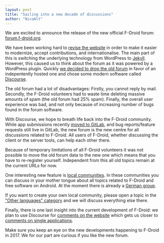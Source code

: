 ```yaml
---
layout: post
title: "Sailing into a new decade of discussions"
author: "NicoAlt"
---
```


We are excited to announce the release of the new official F-Droid forum:
[forum.f-droid.org](https://forum.f-droid.org).

We have been working hard to [revise the website](https://gitlab.com/groups/fdroid/milestones/launch?title=Launch)
in order to make it easier to modernize, accept contributions, and internationalise.
The main part of this is switching the underlying technology from WordPress to [Jekyll](https://jekyllrb.com/).
However, this caused us to think about the forum as it was powered by a WordPress plugin.
Quickly [we decided to drop the old forum](https://gitlab.com/fdroid/fdroid-website/issues/6) in favor of an indepentently hosted one
and chose some modern software called [Discourse](https://www.discourse.org).

The old forum had a lot of disadvantages:
Firstly, you cannot reply by mail.
Secondly, the F-Droid volunteers had to waste time deleting massive amounts of spam (the old forum had 25% spam).
Finally, the overall user experience was bad,
and not only because of increasing number of bugs found in the forum software.

With Discourse, we hope to breath life back into the F-Droid community.
While app submissions recently [moved to GitLab](https://gitlab.com/fdroid/rfp),
and bug reports/feature requests still live in GitLab,
the new forum is the new centre for all discussions related to F-Droid.
All users of F-Droid,
whether discussing the client or the server tools,
can help each other there.

Because of temporary limitations of all F-Droid volunteers it was not possible to move the old forum data to the new one
which means that you have to re-register yourself.
Independent from this all old topics remain at the current URLs for now.

One interesting new feature is [local communities](https://forum.f-droid.org/c/other-languages).
In these communities you can discuss in your mother tongue about all topics related to F-Droid and free software on Android.
At the moment there is already a [German group](https://forum.f-droid.org/c/other-languages/german).

If you want to create your own local community,
please open a topic in the ["Other languages" category](https://forum.f-droid.org/c/other-languages) and
we will discuss everything else there.

Finally, there is one last insight into the current development of F-Droid:
we plan to use Discourse for [comments on the website](https://gitlab.com/fdroid/fdroid-website/issues/36)
which gets us closer to [comments on single applications](https://gitlab.com/fdroid/fdroidclient/issues/646).

Make sure you keep an eye on the new developments happening to F-Droid in 2017.
We for our part are curious if you like the new forum.
